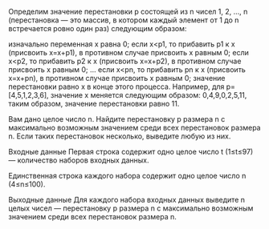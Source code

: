 Определим значение перестановки p состоящей из n чисел 1, 2, ..., n (перестановка — это массив, в котором каждый элемент от 1 до n встречается ровно один раз) следующим образом:

изначально переменная x равна 0;
если x<p1, то прибавить p1 к x (присвоить x=x+p1), в противном случае присвоить x равным 0;
если x<p2, то прибавить p2 к x (присвоить x=x+p2), в противном случае присвоить x равным 0;
...
если x<pn, то прибавить pn к x (присвоить x=x+pn), в противном случае присвоить x равным 0;
значение перестановки равно x в конце этого процесса.
Например, для p=[4,5,1,2,3,6], значение x меняется следующим образом: 0,4,9,0,2,5,11, таким образом, значение перестановки равно 11.

Вам дано целое число n. Найдите перестановку p размера n с максимально возможным значением среди всех перестановок размера n. Если таких перестановок несколько, выведите любую из них.

Входные данные
Первая строка содержит одно целое число t (1≤t≤97) — количество наборов входных данных.

Единственная строка каждого набора содержит одно целое число n (4≤n≤100).

Выходные данные
Для каждого набора входных данных выведите n целых чисел — перестановку p размера n с максимально возможным значением среди всех перестановок размера n.